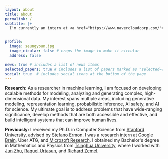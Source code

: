 ```yaml
---
layout: about
title: about
permalink: /
subtitle: |+
  I'm currently an intern at <a href="https://www.navercloudcorp.com/">Naver Cloud</a>, working with the Creativity Lab team.<br> I'm also a Master's student in Artificial Intelligence at <a href="http://xai.korea.ac.kr/">Korea University</a>, supervised by professor <a href="https://sites.google.com/view/sungjoon-choi/personal">Sungjoon Choi</a>.


profile:
  image: seungyoun.jpg
  image_cicular: false # crops the image to make it circular
  address: false

news: true # includes a list of news items
selected_papers: true # includes a list of papers marked as "selected={true}"
social: true  # includes social icons at the bottom of the page
---
```


**Research:** As a researcher in machine learning, I am focused on developing scalable methods for modeling, analyzing and generating complex, high-dimensional data. My interest spans multiple areas, including generative modeling, representation learning, probabilistic inference, AI safety, and AI for science.  My ultimate goal is to address problems that have wide-ranging significance, develop methods that are both accessible and effective, and build intelligent systems that can improve human lives.

**Previously:** I received my Ph.D. in Computer Science from [Stanford University](https://www.stanford.edu), advised by [Stefano Ermon](https://cs.stanford.edu/~ermon). I was a research intern at [Google Brain](https://research.google/teams/brain/), Uber ATG, and [Microsoft Research](https://www.microsoft.com/en-us/research/lab/microsoft-research-cambridge/). I obtained my Bachelor's degree in Mathematics and Physics from [Tsinghua University](https://www.tsinghua.edu.cn/), where I worked with [Jun Zhu](http://ml.cs.tsinghua.edu.cn/~jun/index.shtml), [Raquel Urtasun](http://www.cs.toronto.edu/~urtasun/), and [Richard Zemel](http://www.cs.toronto.edu/~zemel/inquiry/home.php).
